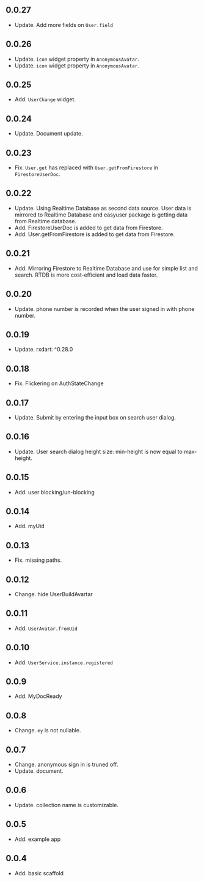 ## 0.0.27
* Update. Add more fields on `User.field`

## 0.0.26
* Update. `icon` widget property in `AnonymousAvatar`.
* Update. `icon` widget property in `AnonymousAvatar`.

## 0.0.25
* Add. `UserChange` widget.

## 0.0.24
* Update. Document update.

## 0.0.23
* Fix. `User.get` has replaced with `User.getFromFirestore` in `FirestoreUserDoc`.

## 0.0.22
* Update. Using Realtime Database as second data source. User data is mirrored to Realtime Database and easyuser package is getting data from Realtime database.
* Add. FirestoreUserDoc is added to get data from Firestore.
* Add. User.getFromFirestore is added to get data from Firestore.

## 0.0.21
* Add. Mirroring Firestore to Realtime Database and use for simple list and search. RTDB is more cost-efficient and load data faster.

## 0.0.20
* Update. phone number is recorded when the user signed in with phone number.

## 0.0.19
* Update. rxdart: ^0.28.0

## 0.0.18
* Fix. Flickering on AuthStateChange

## 0.0.17
* Update. Submit by entering the input box on search user dialog.

## 0.0.16
* Update. User search dialog height size: min-height is now equal to max-height.

## 0.0.15
* Add. user blocking/un-blocking

## 0.0.14
* Add. myUid

## 0.0.13
* Fix. missing paths.

## 0.0.12
* Change. hide UserBuildAvartar

## 0.0.11
* Add. `UserAvatar.fromUid`

## 0.0.10
* Add. `UserService.instance.registered`

## 0.0.9
* Add. MyDocReady

## 0.0.8
* Change. `my` is not nullable.

## 0.0.7
* Change. anonymous sign in is truned off.
* Update. document.

## 0.0.6
* Update. collection name is customizable.

## 0.0.5
* Add. example app

## 0.0.4
* Add. basic scaffold


